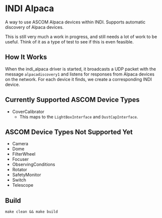 # INDI Alpaca

A way to use ASCOM Alpaca devices within INDI. Supports automatic discovery of Alpaca devices.

This is still very much a work in progress, and still needs a lot of work to be useful. Think of it as a type of test to see if this is even feasible.

## How It Works

When the indi_alpaca driver is started, it broadcasts a UDP packet with the message `alpacadiscovery1` and listens for responses from Alpaca devices on the network. For each device it finds, we create a corresponding INDI device.

## Currently Supported ASCOM Device Types

* CoverCalibrator
    * This maps to the `LightBoxInterface` and `DustCapInterface`.

## ASCOM Device Types Not Supported Yet

* Camera
* Dome
* FilterWheel
* Focuser
* ObservingConditions
* Rotator
* SafetyMonitor
* Switch
* Telescope

## Build

```
make clean && make build
```
